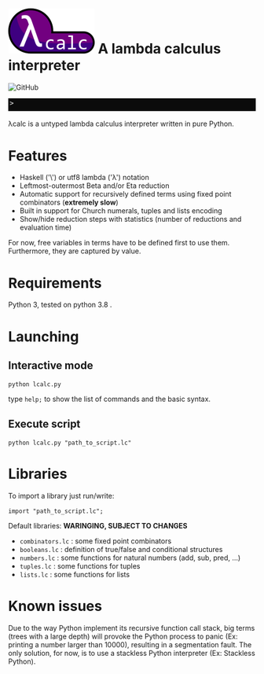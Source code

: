 # ![](logo.png) A lambda calculus interpreter 

![GitHub](https://img.shields.io/github/license/smallcluster/Lcalc?logo=Github)

![](recursive.gif)

λcalc is a untyped lambda calculus interpreter written in pure Python.


# Features

- Haskell ('\\') or utf8 lambda ('λ') notation
- Leftmost-outermost Beta and/or Eta reduction
- Automatic support for recursively defined terms using fixed point combinators (**extremely slow**)
- Built in support for Church numerals, tuples and lists encoding
- Show/hide reduction steps with statistics (number of reductions and evaluation time)

For now, free variables in terms have to be defined first to use them. Furthermore, they are captured by value.

# Requirements

Python 3, tested on python 3.8 .

# Launching

## Interactive mode

```
python lcalc.py
```
type ``help;`` to show the list of commands and the basic syntax.
## Execute script

```
python lcalc.py "path_to_script.lc"
```

# Libraries

To import a library just run/write:
```
import "path_to_script.lc";
```
Default libraries:
**WARINGING, SUBJECT TO CHANGES**
- ``combinators.lc`` : some fixed point combinators
- ``booleans.lc`` : definition of true/false and conditional structures
- ``numbers.lc`` : some functions for natural numbers (add, sub, pred, ...)
- ``tuples.lc`` : some functions for tuples
- ``lists.lc`` : some functions for lists

# Known issues

Due to the way Python implement its recursive function call stack, big terms (trees with a large depth) will provoke the Python process to panic (Ex: printing a number larger than 10000), resulting in a segmentation fault. The only solution, for now, is to use a stackless Python interpreter (Ex: Stackless Python). 
